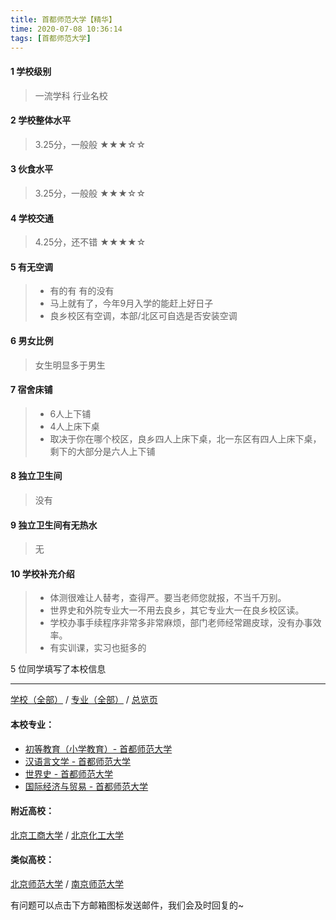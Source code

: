 ```yaml
---
title: 首都师范大学【精华】
time: 2020-07-08 10:36:14
tags: [首都师范大学]
---
```

#### 1 学校级别
> 一流学科 行业名校


#### 2 学校整体水平
> 3.25分，一般般
★★★☆☆


#### 3 伙食水平
>  3.25分，一般般
★★★☆☆


#### 4 学校交通
> 4.25分，还不错
★★★★☆


#### 5 有无空调
> - 有的有 有的没有
> - 马上就有了，今年9月入学的能赶上好日子
> - 良乡校区有空调，本部/北区可自选是否安装空调


#### 6 男女比例
> 女生明显多于男生


#### 7 宿舍床铺
> - 6人上下铺
> - 4人上床下桌
> - 取决于你在哪个校区，良乡四人上床下桌，北一东区有四人上床下桌，剩下的大部分是六人上下铺
 

#### 8 独立卫生间
> 没有


#### 9 独立卫生间有无热水
> 无


#### 10 学校补充介绍
> - 体测很难让人替考，查得严。要当老师您就报，不当千万别。
> - 世界史和外院专业大一不用去良乡，其它专业大一在良乡校区读。
> - 学校办事手续程序非常多非常麻烦，部门老师经常踢皮球，没有办事效率。
> - 有实训课，实习也挺多的

5 位同学填写了本校信息
***
[学校（全部）](https://univgo.github.io/2020/07/09/学校汇总页) / [专业（全部）](https://univgo.github.io/2020/07/09/专业汇总页) / [总览页](https://univgo.github.io/2020/07/09/总览)
#### 本校专业：
- [初等教育（小学教育）- 首都师范大学](https://univgo.github.io/2020/07/08/初等教育（小学教育）%20-%20首都师范大学)
- [汉语言文学 - 首都师范大学](https://univgo.github.io/2020/07/08/汉语言文学%20-%20首都师范大学)
- [世界史 - 首都师范大学](https://univgo.github.io/2020/07/08/世界史%20-%20首都师范大学)
- [国际经济与贸易 - 首都师范大学](https://univgo.github.io/2020/07/08/国际经济与贸易%20-%20首都师范大学)

#### 附近高校：
[北京工商大学](https://univgo.github.io/2020/07/08/北京工商大学) / [北京化工大学](https://univgo.github.io/2020/07/08/北京化工大学) 
#### 类似高校：
[北京师范大学](https://univgo.github.io/2020/07/08/北京师范大学)  / [南京师范大学](https://univgo.github.io/2020/07/08/南京师范大学)


有问题可以点击下方邮箱图标发送邮件，我们会及时回复的~
